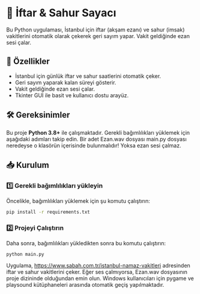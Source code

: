# 🕌 İftar & Sahur Sayacı

Bu Python uygulaması, İstanbul için iftar (akşam ezanı) ve sahur (imsak) vakitlerini otomatik olarak çekerek geri sayım yapar. Vakit geldiğinde ezan sesi çalar.  

## 🚀 Özellikler
- İstanbul için günlük iftar ve sahur saatlerini otomatik çeker.  
- Geri sayım yaparak kalan süreyi gösterir.  
- Vakit geldiğinde ezan sesi çalar.  
- Tkinter GUI ile basit ve kullanıcı dostu arayüz.  

## 🛠 Gereksinimler
Bu proje **Python 3.8+** ile çalışmaktadır. Gerekli bağımlılıkları yüklemek için aşağıdaki adımları takip edin.
Bir adet Ezan.wav dosyası main.py dosyası neredeyse o klasörün içerisinde bulunmalıdır! Yoksa ezan sesi çalmaz.

## 📥 Kurulum

### 1️⃣ Gerekli bağımlılıkları yükleyin
Öncelikle, bağımlılıkları yüklemek için şu komutu çalıştırın:  

```sh
pip install -r requirements.txt
```
### 2️⃣ Projeyi Çalıştırın
Daha sonra, bağımlılıkları yükledikten sonra bu komutu çalıştırın:  
```
python main.py
```
Uygulama, https://www.sabah.com.tr/istanbul-namaz-vakitleri adresinden iftar ve sahur vakitlerini çeker.
Eğer ses çalmıyorsa, Ezan.wav dosyasının proje dizininde olduğundan emin olun.
Windows kullanıcıları için pygame ve playsound kütüphaneleri arasında otomatik geçiş yapılmaktadır.
